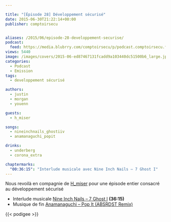 ```yaml
---

title: "[Épisode 28] Développement sécurisé"
date: 2015-06-30T21:22:14+00:00
publisher: comptoirsecu


aliases: /2015/06/episode-28-developpement-securise/
podcast:
  feed: https://media.blubrry.com/comptoirsecu/p/podcast.comptoirsecu.fr/CSEC.EP28.2015-06-29.DEVELOPPEMENT_SECURISE.mp3
views: 5440
image: /images/covers/2015-06-ed87467131fcadd9a103440dc51500b6_large.jpg
categories:
  - Podcast
  - Emission
tags:
  - developpement sécurisé

authors:
  - justin
  - morgan
  - youenn

guests:
  - h_miser

songs:
  - nineinchnails_ghostiiv
  - anamanaguchi_popit

drinks:
  - underberg
  - corona_extra

chaptermarks:
  "00:36:15": "Interlude musicale avec Nine Inch Nails – 7 Ghost I"
---
```



Nous revoilà en compagnie de [H_miser](https://twitter.com/H_Miser) pour une épisode entier consacré au développement sécurisé

  * Interlude musicale [Nine Inch Nails – 7 Ghost I](http://www.discogs.com/Nine-Inch-Nails-Ghosts-I-IV/release/1262566) **(36:15)**
  * Musique de fin [Anamanaguchi – Pop It (ABSRDST Remix)](https://soundcloud.com/anamanaguchi/pop-it-absrdst-remix)

{{< podigee >}}
